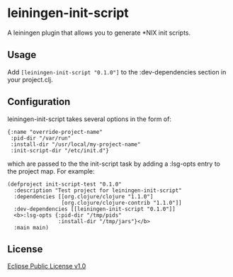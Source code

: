 # leiningen-init-script

A leiningen plugin that allows you to generate *NIX init scripts.

## Usage

Add <code>[leiningen-init-script "0.1.0"]</code> to the :dev-dependencies section in your project.clj.

## Configuration

leiningen-init-script takes several options in the form of:

	{:name "override-project-name"
     :pid-dir "/var/run"
     :install-dir "/usr/local/my-project-name"
     :init-script-dir "/etc/init.d"}

which are passed to the the init-script task by adding a :lsg-opts entry to the project map. For example:

	(defproject init-script-test "0.1.0"
	  :description "Test project for leiningen-init-script"
	  :dependencies [[org.clojure/clojure "1.1.0"]
	                 [org.clojure/clojure-contrib "1.1.0"]]
	  :dev-dependencies [[leiningen-init-script "0.1.0"]]
	  <b>:lsg-opts {:pid-dir "/tmp/pids"
		            :install-dir "/tmp/jars"}</b>
	  :main main)


## License

[Eclipse Public License v1.0](http://www.eclipse.org/legal/epl-v10.html)
